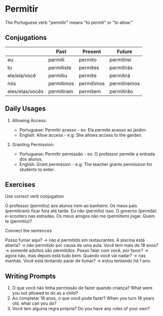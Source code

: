 # Permitir

The Portuguese verb "permitir" means "to permit" or "to allow."

## Conjugations

|                 | Past       | Present    | Future       |
| --------------- | ---------- | ---------- | ------------ |
| eu              | permiti    | permito    | permitirei   |
| tu              | permitiste | permites   | permitirás   |
| ele/ela/você    | permitiu   | permite    | permitirá    |
| nós             | permitimos | permitimos | permitiremos |
| eles/elas/vocês | permitiram | permitem   | permitirão   |

## Daily Usages

1. Allowing Access:

   - Portuguese: Permitir acesso - ex: Ela permite acesso ao jardim.
   - English: Allow access - e.g: She allows access to the garden.

2. Granting Permission:

   - Portuguese: Permitir permissão - ex: O professor permite a entrada dos alunos.
   - English: Grant permission - e.g: The teacher grants permission for students to enter.

## Exercises

Use correct verb conjugation

O professor (permitiu) aos alunos irem ao banheiro.
Os meus pais (permitiram) ficar fora até tarde.
Eu não (permito) isso.
O governo (permite) e-scooters nas estradas.
Os meus amigos não me (permitem) jogar.
Quem te (permitiu)?

Connect the sentences

Posso fumar aqui? -> não é permitido em restaurantes.
A piscina está aberta? -> não permitido por causa de uma aula.
Você tem mais de 18 anos? -> somente adultos são permitidos.
Posso falar com você, por favor? -> agora não, mas depois está tudo bem.
Quando você vai nadar? -> nas manhãs.
Você está tentando parar de fumar? -> estou tentando há 1 ano.

## Writing Prompts

1. O que você não tinha permissão de fazer quando criança? What were you not allowed to do as a child?
2. Ao completar 18 anos, o que você pode fazer? When you turn 18 years old, what can you do?
3. Você tem alguma regra própria? Do you have any rules of your own?
